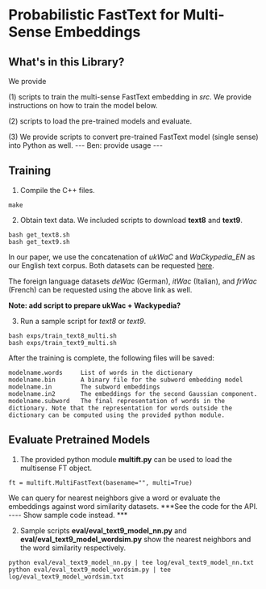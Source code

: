 # Probabilistic FastText for Multi-Sense Embeddings

## What's in this Library?

We provide 

(1) scripts to train the multi-sense FastText embedding in *src*. We provide instructions on how to train the model below. 

(2) scripts to load the pre-trained models and evaluate.

(3) We provide scripts to convert pre-trained FastText model (single sense) into Python as well. 
--- Ben: provide usage ---


## Training

1. Compile the C++ files.
```
make
```

2. Obtain text data. We included scripts to download **text8** and **text9**. 
```
bash get_text8.sh
bash get_text9.sh
```
In our paper, we use the concatenation of *ukWaC* and *WaCkypedia_EN* as our English text corpus. Both datasets can be requested [here](http://wacky.sslmit.unibo.it/doku.php?id=download).

The foreign language datasets *deWac* (German), *itWac* (Italian), and *frWac* (French) can be requested using the above link as well. 

**Note: add script to prepare ukWac + Wackypedia?**

3. Run a sample script for *text8* or *text9*.
```
bash exps/train_text8_multi.sh
bash exps/train_text9_multi.sh
```
After the training is complete, the following files will be saved:

```
modelname.words     List of words in the dictionary
modelname.bin       A binary file for the subword embedding model
modelname.in        The subword embeddings
modelname.in2       The embeddings for the second Gaussian component.
modelname.subword   The final representation of words in the dictionary. Note that the representation for words outside the dictionary can be computed using the provided python module.
```

## Evaluate Pretrained Models

1. The provided python module **multift.py** can be used to load the multisense FT object. 

```
ft = multift.MultiFastText(basename="", multi=True)
```

We can query for nearest neighbors give a word or evaluate the embeddings against word similarity datasets. ***See the code for the API. ---- Show sample code instead. ***

2. Sample scripts **eval/eval_text9_model_nn.py** and **eval/eval_text9_model_wordsim.py** show the nearest neighbors and the word similarity respectively. 

```
python eval/eval_text9_model_nn.py | tee log/eval_text9_model_nn.txt
python eval/eval_text9_model_wordsim.py | tee log/eval_text9_model_wordsim.txt
```

